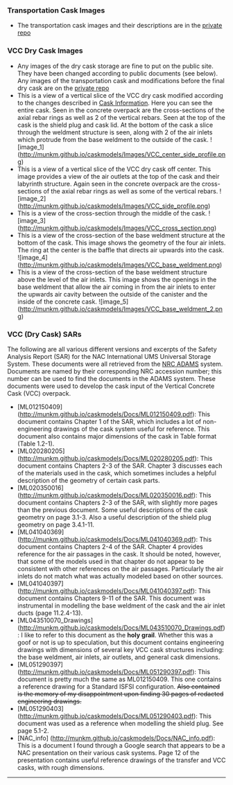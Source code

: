 ### Transportation Cask Images
* The transportation cask images and their descriptions are in the [private repo](https://github.com/munkm/caskmodels_private/blob/master/Notes.md)

### VCC Dry Cask Images
* Any images of the dry cask storage are fine to put on the public site. They have been changed according to public documents (see below). Any images of the transportation cask and modifications before the final dry cask are on the [private repo](https://github.com/munkm/caskmodels_private/blob/master/Notes.md)
* This is a view of a vertical slice of the VCC dry cask modified according to the changes described in [Cask Information](./Cask-Information.md). Here you can see the entire cask. Seen in the concrete overpack are the cross-sections of the axial rebar rings as well as 2 of the vertical rebars. Seen at the top of the cask is the shield plug and cask lid. At the bottom of the cask a slice through the weldment structure is seen, along with 2 of the air inlets which protrude from the base weldment to the outside of the cask. 
![image_1]
(http://munkm.github.io/caskmodels/Images/VCC_center_side_profile.png)
* This is a view of a vertical slice of the VCC dry cask off center. This image provides a view of the air outlets at the top of the cask and their labyrinth structure. Again seen in the concrete overpack are the cross-sections of the axial rebar rings as well as some of the vertical rebars.
![image_2]
(http://munkm.github.io/caskmodels/Images/VCC_side_profile.png)
* This is a view of the cross-section through the middle of the cask.
![image_3]
(http://munkm.github.io/caskmodels/Images/VCC_cross_section.png)
* This is a view of the cross-section of the base weldment structure at the bottom of the cask. This image shows the geometry of the four air inlets. The ring at the center is the baffle that directs air upwards into the cask.
![image_4]
(http://munkm.github.io/caskmodels/Images/VCC_base_weldment.png)
* This is a view of the cross-section of the base weldment structure above the level of the air inlets. This image shows the openings in the base weldment that allow the air coming in from the air inlets to enter the upwards air cavity between the outside of the canister and the inside of the concrete cask.
![image_5]
(http://munkm.github.io/caskmodels/Images/VCC_base_weldment_2.png)

### VCC (Dry Cask) SARs
The following are all various different versions and excerpts of the Safety Analysis Report (SAR) for the NAC International UMS Universal Storage System.
These documents were all retrieved from the [NRC ADAMS](http://www.nrc.gov/reading-rm/adams.html) system. Documents are named by their corresponding NRC accession number;
this number can be used to find the documents in the ADAMS system. These documents were used to develop the cask input of the Vertical Concrete Cask (VCC) overpack.
* [ML012150409] (http://munkm.github.io/caskmodels/Docs/ML012150409.pdf): This document contains Chapter 1 of the SAR, which includes a lot of non-engineering drawings of the cask system useful for reference. This document also contains major dimensions of the cask in Table format (Table 1.2-1).
* [ML020280205] (http://munkm.github.io/caskmodels/Docs/ML020280205.pdf): This document contains Chapters 2-3 of the SAR. Chapter 3 discusses each of the materials used in the cask, which sometimes includes a helpful description of the geometry of certain cask parts.
* [ML020350016] (http://munkm.github.io/caskmodels/Docs/ML020350016.pdf): This document contains Chapters 2-3 of the SAR, with slightly more pages than the previous document. Some useful descriptions of the cask geometry on page 3.1-3. Also a useful description of the shield plug geometry on page 3.4.1-11.
* [ML041040369] (http://munkm.github.io/caskmodels/Docs/ML041040369.pdf): This document contains Chapters 2-4 of the SAR. Chapter 4 provides reference for the air passages in the cask. It should be noted, however, that some of the models used in that chapter do not appear to be consistent with other references on the air passages. Particularly the air inlets do not match what was actually modeled based on other sources.
* [ML041040397] (http://munkm.github.io/caskmodels/Docs/ML041040397.pdf): This document contains Chapters 9-11 of the SAR. This document was instrumental in modelling the base weldment of the cask and the air inlet ducts (page 11.2.4-13). 
* [ML043510070_Drawings] (http://munkm.github.io/caskmodels/Docs/ML043510070_Drawings.pdf): I like to refer to this document as the **holy grail**. Whether this was a goof or not is up to speculation, but this document contains engineering drawings with dimensions of several key VCC cask structures including: the base weldment, air inlets, air outlets, and general cask dimensions.
* [ML051290397] (http://munkm.github.io/caskmodels/Docs/ML051290397.pdf): This document is pretty much the same as ML012150409. This one contains a reference drawing for a Standard ISFSI configuration. ~~Also contained is the memory of my disappointment upon finding 30 pages of redacted engineering drawings.~~
* [ML051290403] (http://munkm.github.io/caskmodels/Docs/ML051290403.pdf): This document was used as a reference when modelling the shield plug. See page 5.1-2.
* [NAC_info] (http://munkm.github.io/caskmodels/Docs/NAC_info.pdf): This is a document I found through a Google search that appears to be a NAC presentation on their various cask systems. Page 12 of the presentation contains useful reference drawings of the transfer and VCC casks, with rough dimensions.


***

